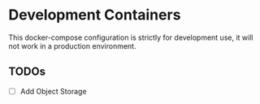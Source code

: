 # Development Containers

This docker-compose configuration is strictly for development use, it will not work in a production environment.

## TODOs

- [ ] Add Object Storage
